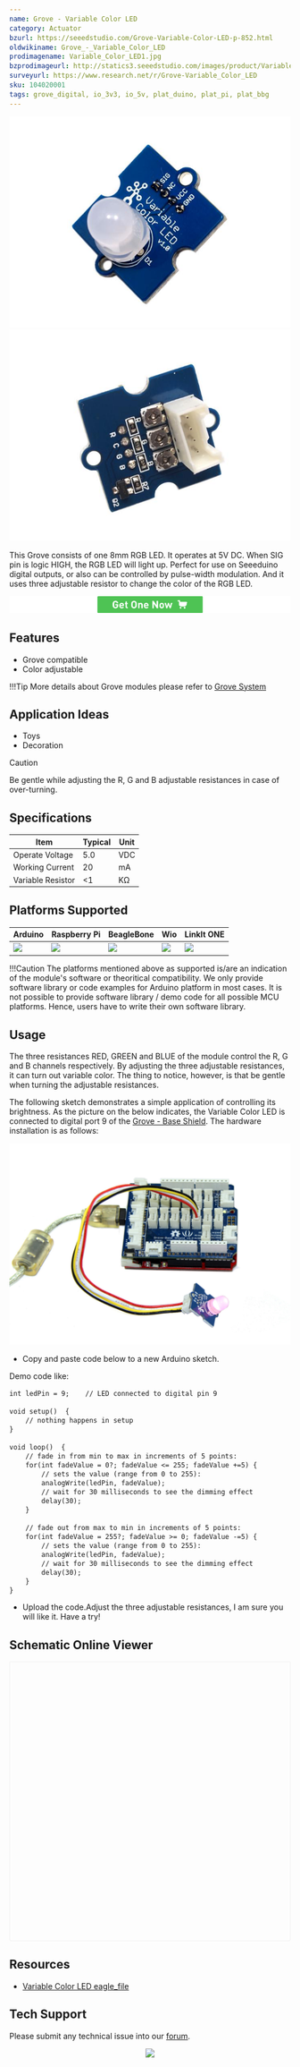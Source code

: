 ```yaml
---
name: Grove - Variable Color LED
category: Actuator
bzurl: https://seeedstudio.com/Grove-Variable-Color-LED-p-852.html
oldwikiname: Grove_-_Variable_Color_LED
prodimagename: Variable_Color_LED1.jpg
bzprodimageurl: http://statics3.seeedstudio.com/images/product/Variable Color LED.jpg
surveyurl: https://www.research.net/r/Grove-Variable_Color_LED
sku: 104020001
tags: grove_digital, io_3v3, io_5v, plat_duino, plat_pi, plat_bbg
---
```


![](https://raw.githubusercontent.com/SeeedDocument/Grove-Variable_Color_LED/master/img/Variable_Color_LED1.jpg) ![](https://raw.githubusercontent.com/SeeedDocument/Grove-Variable_Color_LED/master/img/Variable_Color_LED_01.jpg)

This Grove consists of one 8mm RGB LED. It operates at 5V DC. When SIG pin is logic HIGH, the RGB LED will light up. Perfect for use on Seeeduino digital outputs, or also can be controlled by pulse-width modulation. And it uses three adjustable resistor to change the color of the RGB LED.


[![](https://raw.githubusercontent.com/SeeedDocument/common/master/Get_One_Now_Banner.png)](http://www.seeedstudio.com/Grove-Variable-Color-LED-p-852.html)


Features
--------

-   Grove compatible
-   Color adjustable

!!!Tip
    More details about Grove modules please refer to [Grove System](http://wiki.seeedstudio.com/Grove_System/)
    
Application Ideas
-----------------

-   Toys
-   Decoration

<div class="admonition danger">
<p class="admonition-title">Caution</p>
Be gentle while adjusting the R, G and B adjustable resistances in case of over-turning.
</div>

Specifications
-------------

| Item              | Typical | Unit |
|-------------------|---------|------|
| Operate Voltage   | 5.0     | VDC  |
| Working Current   | 20      | mA   |
| Variable Resistor | &lt;1   | KΩ   |

Platforms Supported
-------------------

| Arduino                                                                                             | Raspberry Pi                                                                                             | BeagleBone                                                                                      | Wio                                                                                               | LinkIt ONE                                                                                         |
|-----------------------------------------------------------------------------------------------------|----------------------------------------------------------------------------------------------------------|-------------------------------------------------------------------------------------------------|---------------------------------------------------------------------------------------------------|----------------------------------------------------------------------------------------------------|
| ![](https://files.seeedstudio.com/wiki/wiki_english/docs/images/arduino_logo.jpg) | ![](https://files.seeedstudio.com/wiki/wiki_english/docs/images/raspberry_pi_logo.jpg) | ![](https://files.seeedstudio.com/wiki/wiki_english/docs/images/bbg_logo.jpg) | ![](https://files.seeedstudio.com/wiki/wiki_english/docs/images/wio_logo_n.jpg) | ![](https://files.seeedstudio.com/wiki/wiki_english/docs/images/linkit_logo_n.jpg) |

!!!Caution
    The platforms mentioned above as supported is/are an indication of the module's software or theoritical compatibility. We only provide software library or code examples for Arduino platform in most cases. It is not possible to provide software library / demo code for all possible MCU platforms. Hence, users have to write their own software library.


Usage
-----

The three resistances RED, GREEN and BLUE of the module control the R, G and B channels respectively. By adjusting the three adjustable resistances, it can turn out variable color. The thing to notice, however, is that be gentle when turning the adjustable resistances.

The following sketch demonstrates a simple application of controlling its brightness. As the picture on the below indicates, the Variable Color LED is connected to digital port 9 of the [Grove - Base Shield](/Base_Shield_V2). The hardware installation is as follows:

![](https://raw.githubusercontent.com/SeeedDocument/Grove-Variable_Color_LED/master/img/Grove-Variable_Color_LED.jpg)

-   Copy and paste code below to a new Arduino sketch.

Demo code like:

```
int ledPin = 9;    // LED connected to digital pin 9

void setup()  {
    // nothing happens in setup
}

void loop()  {
    // fade in from min to max in increments of 5 points:
    for(int fadeValue = 0?; fadeValue <= 255; fadeValue +=5) {
        // sets the value (range from 0 to 255):
        analogWrite(ledPin, fadeValue);
        // wait for 30 milliseconds to see the dimming effect
        delay(30);
    }

    // fade out from max to min in increments of 5 points:
    for(int fadeValue = 255?; fadeValue >= 0; fadeValue -=5) {
        // sets the value (range from 0 to 255):
        analogWrite(ledPin, fadeValue);
        // wait for 30 milliseconds to see the dimming effect
        delay(30);
    }
}
```
-   Upload the code.Adjust the three adjustable resistances, I am sure you will like it. Have a try!


## Schematic Online Viewer

<div class="altium-ecad-viewer" data-project-src="https://raw.githubusercontent.com/SeeedDocument/Grove-Variable_Color_LED/master/res/Variable_Color_LED_eagle_file.zip" style="border-radius: 0px 0px 4px 4px; height: 500px; border-style: solid; border-width: 1px; border-color: rgb(241, 241, 241); overflow: hidden; max-width: 1280px; max-height: 700px; box-sizing: border-box;" />
</div>


Resources
---------

-   [Variable Color LED eagle_file](https://raw.githubusercontent.com/SeeedDocument/Grove-Variable_Color_LED/master/res/Variable_Color_LED_eagle_file.zip)


<!-- This Markdown file was created from http://www.seeedstudio.com/wiki/Grove_-_Variable_Color_LED -->

## Tech Support
Please submit any technical issue into our [forum](http://forum.seeedstudio.com/). <br /><p style="text-align:center"><a href="https://www.seeedstudio.com/act-4.html?utm_source=wiki&utm_medium=wikibanner&utm_campaign=newproducts" target="_blank"><img src="https://files.seeedstudio.com/wiki/Wiki_Banner/new_product.jpg" /></a></p>